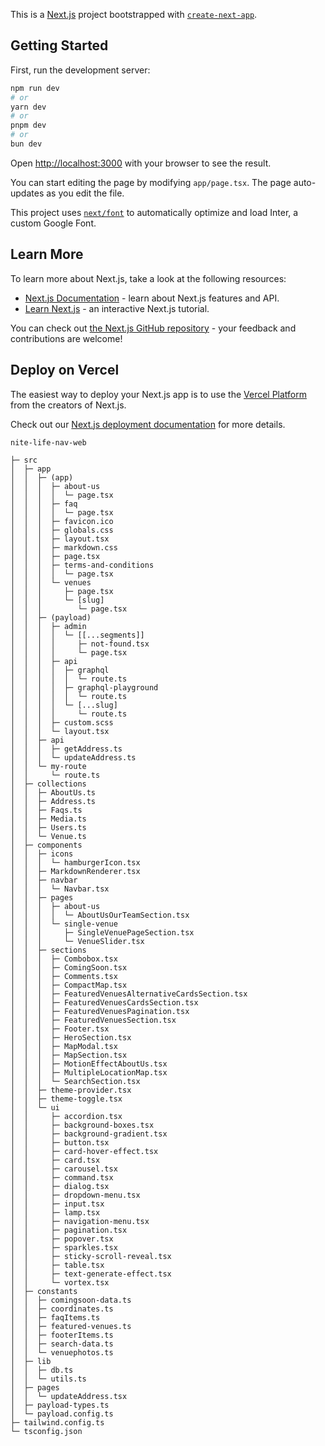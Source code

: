 This is a [Next.js](https://nextjs.org/) project bootstrapped with [`create-next-app`](https://github.com/vercel/next.js/tree/canary/packages/create-next-app).

## Getting Started

First, run the development server:

```bash
npm run dev
# or
yarn dev
# or
pnpm dev
# or
bun dev
```

Open [http://localhost:3000](http://localhost:3000) with your browser to see the result.

You can start editing the page by modifying `app/page.tsx`. The page auto-updates as you edit the file.

This project uses [`next/font`](https://nextjs.org/docs/basic-features/font-optimization) to automatically optimize and load Inter, a custom Google Font.

## Learn More

To learn more about Next.js, take a look at the following resources:

- [Next.js Documentation](https://nextjs.org/docs) - learn about Next.js features and API.
- [Learn Next.js](https://nextjs.org/learn) - an interactive Next.js tutorial.

You can check out [the Next.js GitHub repository](https://github.com/vercel/next.js/) - your feedback and contributions are welcome!

## Deploy on Vercel

The easiest way to deploy your Next.js app is to use the [Vercel Platform](https://vercel.com/new?utm_medium=default-template&filter=next.js&utm_source=create-next-app&utm_campaign=create-next-app-readme) from the creators of Next.js.

Check out our [Next.js deployment documentation](https://nextjs.org/docs/deployment) for more details.

```
nite-life-nav-web

├─ src
│  ├─ app
│  │  ├─ (app)
│  │  │  ├─ about-us
│  │  │  │  └─ page.tsx
│  │  │  ├─ faq
│  │  │  │  └─ page.tsx
│  │  │  ├─ favicon.ico
│  │  │  ├─ globals.css
│  │  │  ├─ layout.tsx
│  │  │  ├─ markdown.css
│  │  │  ├─ page.tsx
│  │  │  ├─ terms-and-conditions
│  │  │  │  └─ page.tsx
│  │  │  └─ venues
│  │  │     ├─ page.tsx
│  │  │     └─ [slug]
│  │  │        └─ page.tsx
│  │  ├─ (payload)
│  │  │  ├─ admin
│  │  │  │  └─ [[...segments]]
│  │  │  │     ├─ not-found.tsx
│  │  │  │     └─ page.tsx
│  │  │  ├─ api
│  │  │  │  ├─ graphql
│  │  │  │  │  └─ route.ts
│  │  │  │  ├─ graphql-playground
│  │  │  │  │  └─ route.ts
│  │  │  │  └─ [...slug]
│  │  │  │     └─ route.ts
│  │  │  ├─ custom.scss
│  │  │  └─ layout.tsx
│  │  ├─ api
│  │  │  ├─ getAddress.ts
│  │  │  └─ updateAddress.ts
│  │  └─ my-route
│  │     └─ route.ts
│  ├─ collections
│  │  ├─ AboutUs.ts
│  │  ├─ Address.ts
│  │  ├─ Faqs.ts
│  │  ├─ Media.ts
│  │  ├─ Users.ts
│  │  └─ Venue.ts
│  ├─ components
│  │  ├─ icons
│  │  │  └─ hamburgerIcon.tsx
│  │  ├─ MarkdownRenderer.tsx
│  │  ├─ navbar
│  │  │  └─ Navbar.tsx
│  │  ├─ pages
│  │  │  ├─ about-us
│  │  │  │  └─ AboutUsOurTeamSection.tsx
│  │  │  └─ single-venue
│  │  │     ├─ SingleVenuePageSection.tsx
│  │  │     └─ VenueSlider.tsx
│  │  ├─ sections
│  │  │  ├─ Combobox.tsx
│  │  │  ├─ ComingSoon.tsx
│  │  │  ├─ Comments.tsx
│  │  │  ├─ CompactMap.tsx
│  │  │  ├─ FeaturedVenuesAlternativeCardsSection.tsx
│  │  │  ├─ FeaturedVenuesCardsSection.tsx
│  │  │  ├─ FeaturedVenuesPagination.tsx
│  │  │  ├─ FeaturedVenuesSection.tsx
│  │  │  ├─ Footer.tsx
│  │  │  ├─ HeroSection.tsx
│  │  │  ├─ MapModal.tsx
│  │  │  ├─ MapSection.tsx
│  │  │  ├─ MotionEffectAboutUs.tsx
│  │  │  ├─ MultipleLocationMap.tsx
│  │  │  └─ SearchSection.tsx
│  │  ├─ theme-provider.tsx
│  │  ├─ theme-toggle.tsx
│  │  └─ ui
│  │     ├─ accordion.tsx
│  │     ├─ background-boxes.tsx
│  │     ├─ background-gradient.tsx
│  │     ├─ button.tsx
│  │     ├─ card-hover-effect.tsx
│  │     ├─ card.tsx
│  │     ├─ carousel.tsx
│  │     ├─ command.tsx
│  │     ├─ dialog.tsx
│  │     ├─ dropdown-menu.tsx
│  │     ├─ input.tsx
│  │     ├─ lamp.tsx
│  │     ├─ navigation-menu.tsx
│  │     ├─ pagination.tsx
│  │     ├─ popover.tsx
│  │     ├─ sparkles.tsx
│  │     ├─ sticky-scroll-reveal.tsx
│  │     ├─ table.tsx
│  │     ├─ text-generate-effect.tsx
│  │     └─ vortex.tsx
│  ├─ constants
│  │  ├─ comingsoon-data.ts
│  │  ├─ coordinates.ts
│  │  ├─ faqItems.ts
│  │  ├─ featured-venues.ts
│  │  ├─ footerItems.ts
│  │  ├─ search-data.ts
│  │  └─ venuephotos.ts
│  ├─ lib
│  │  ├─ db.ts
│  │  └─ utils.ts
│  ├─ pages
│  │  └─ updateAddress.tsx
│  ├─ payload-types.ts
│  └─ payload.config.ts
├─ tailwind.config.ts
└─ tsconfig.json

```
